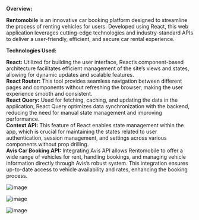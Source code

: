 <b>Overview:</b>

  <b>Rentomobile</b> is an innovative car booking platform designed to streamline the process of renting vehicles for users. Developed using React, this web application leverages cutting-edge technologies and 
  industry-standard APIs to deliver a user-friendly, efficient, and secure car rental experience.

<b>Technologies Used:</b>

  <b>React:</b> Utilized for building the user interface, React’s component-based architecture facilitates efficient management of the site’s views and states, allowing for dynamic updates and scalable features.<br>
  <b>React Router:</b> This tool provides seamless navigation between different pages and components without refreshing the browser, making the user experience smooth and consistent.<Br>
  <b>React Query:</b> Used for fetching, caching, and updating the data in the application, React Query optimizes data synchronization with the backend, reducing the need for manual state management and improving         
  performance.<br>
  <b>Context API:</b> This feature of React enables state management within the app, which is crucial for maintaining the states related to user authentication, session management, and settings across various 
  components 
  without prop drilling.</br>
  <b>Avis Car Booking API:</b> Integrating Avis API allows Rentomobile to offer a wide range of vehicles for rent, handling bookings, and managing vehicle information directly through Avis’s robust system. This 
  integration ensures up-to-date access to vehicle availability and rates, enhancing the booking process.<br>


![image](https://github.com/jishnukm9/rentomobile/assets/99253054/a7d3d538-64d6-42a9-9a7a-cdf6c67eb863)

![image](https://github.com/jishnukm9/rentomobile/assets/99253054/489b5911-3447-4cf0-b4d2-fe3cf8c754f7)

![image](https://github.com/jishnukm9/rentomobile/assets/99253054/fd3f304b-81d6-4345-974f-071e8c7981bd)


